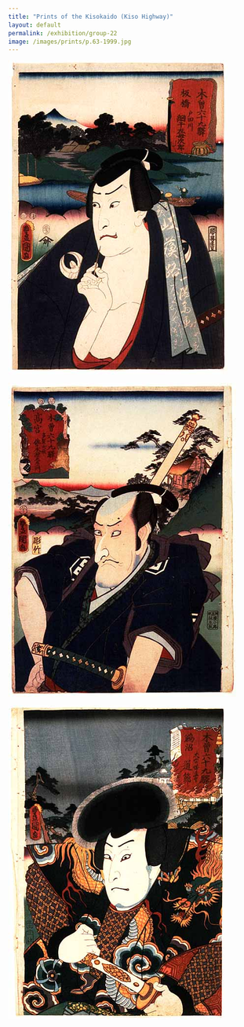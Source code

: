 ```yaml
---
title: "Prints of the Kisokaido (Kiso Highway)"
layout: default
permalink: /exhibition/group-22
image: /images/prints/p.63-1999.jpg
---
```


[![Kunisada Image](/images/prints/p.63-1999.jpg)](KUN/kunp63.htm)[  
](thumb1.htm)

[![Kunisada Image](/images/prints/p.64-1999.jpg)](KUN/kunp64.htm)

[![Kunisada Image](/images/prints/p.65-1999.jpg)](KUN/kunp65.htm)
